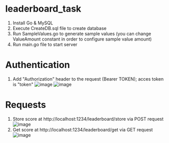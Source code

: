 # leaderboard_task
1) Install Go & MySQL
2) Execute CreateDB.sql file to create database
3) Run SampleValues.go to generate sample values (you can change ValueAmount constant in order to configure sample value amount)
4) Run main.go file to start server
# Authentication
1) Add "Authorization" header to the request (Bearer TOKEN); acces token is "token" ![image](https://user-images.githubusercontent.com/89133139/130067091-faa07c8a-51f8-4148-8408-2a2c0af8ca07.png)
![image](https://user-images.githubusercontent.com/89133139/130067138-4b223aa0-3417-4d4a-b8b3-cc30e027019a.png)
# Requests
1) Store score at http://localhost:1234/leaderboard/store via POST request ![image](https://user-images.githubusercontent.com/89133139/130066193-844b8cee-95b0-434d-bc1f-c4af9f8ca2ee.png)
2) Get score at http://localhost:1234/leaderboard/get via GET request ![image](https://user-images.githubusercontent.com/89133139/130066382-91eb7c28-f44a-454a-8ebd-c69bffd5dccf.png)
